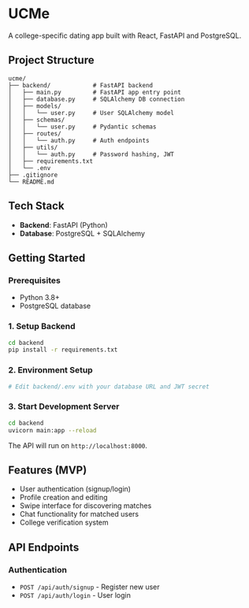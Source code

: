 # UCMe

A college-specific dating app built with React, FastAPI and PostgreSQL.

## Project Structure

```
ucme/
├── backend/            # FastAPI backend
│   ├── main.py         # FastAPI app entry point
│   ├── database.py     # SQLAlchemy DB connection
│   ├── models/
│   │   └── user.py     # User SQLAlchemy model
│   ├── schemas/
│   │   └── user.py     # Pydantic schemas
│   ├── routes/
│   │   └── auth.py     # Auth endpoints
│   ├── utils/
│   │   └── auth.py     # Password hashing, JWT
│   ├── requirements.txt
│   └── .env
├── .gitignore
└── README.md
```

## Tech Stack

- **Backend**: FastAPI (Python)
- **Database**: PostgreSQL + SQLAlchemy

## Getting Started

### Prerequisites
- Python 3.8+
- PostgreSQL database

### 1. Setup Backend

```bash
cd backend
pip install -r requirements.txt
```

### 2. Environment Setup

```bash
# Edit backend/.env with your database URL and JWT secret
```

### 3. Start Development Server

```bash
cd backend
uvicorn main:app --reload
```

The API will run on `http://localhost:8000`.

## Features (MVP)

- User authentication (signup/login)
- Profile creation and editing
- Swipe interface for discovering matches
- Chat functionality for matched users
- College verification system

## API Endpoints

### Authentication
- `POST /api/auth/signup` - Register new user
- `POST /api/auth/login` - User login